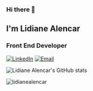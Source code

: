 ### Hi there 👋

## I'm Lidiane Alencar
### Front End Developer 

<a href="https://www.linkedin.com/in/lidianealencar/" target="_blank"><img alt="LinkedIn" src="https://img.shields.io/badge/LinkedIn-@lidianealencar-blue?style=flat&logo=linkedin"></a>
<a href="mailto:alencar.lidiane@gmail.com"><img alt="Email" src="https://img.shields.io/badge/Email-alencar.lidiane@gmail.com-blue?style=flat&logo=gmail"></a>


![Lidiane Alencar's GitHub stats](https://github-readme-stats.vercel.app/api?username=LidianeAlencar&show_icons=true&theme=dracula)

<img src="https://komarev.com/ghpvc/?username=lidianealencar" alt="lidianealencar" />





<!--
**LidianeAlencar/LidianeAlencar** is a ✨ _special_ ✨ repository because its `README.md` (this file) appears on your GitHub profile.

Here are some ideas to get you started:

- 🔭 I’m currently working on ...
- 🌱 I’m currently learning ...
- 👯 I’m looking to collaborate on ...
- 🤔 I’m looking for help with ...
- 💬 Ask me about ...
- 📫 How to reach me: ...
- 😄 Pronouns: ...
- ⚡ Fun fact: ...
-->
